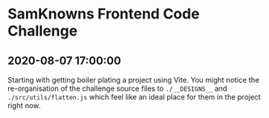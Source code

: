 # SamKnowns Frontend Code Challenge

## 2020-08-07 17:00:00
Starting with getting boiler plating a project using Vite.
You might notice the re-organisation of the challenge source files to `./__DESIGNS__` and `./src/utils/flatten.js` which feel like an ideal place for them in the project right now. 